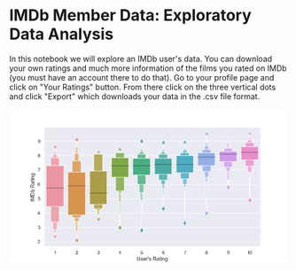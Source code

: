 # IMDb Member Data: Exploratory Data Analysis

In this notebook we will explore an IMDb user's data. You can download your own ratings and much more information of the films you rated on IMDb (you must have an account there to do that). Go to your profile page and click on "Your Ratings" button. From there click on the three vertical dots and click "Export" which downloads your data in the .csv file format.

<p align="center">
  <img src="https://github.com/omerfarukeker/IMDb-User-Data-EDA/blob/master/Figure%204.png">
</p>

